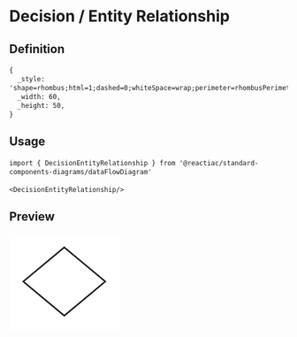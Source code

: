 # Decision / Entity Relationship

## Definition

```
{
  _style: 'shape=rhombus;html=1;dashed=0;whiteSpace=wrap;perimeter=rhombusPerimeter;',
  _width: 60,
  _height: 50,
}
```

## Usage

```
import { DecisionEntityRelationship } from '@reactiac/standard-components-diagrams/dataFlowDiagram'

<DecisionEntityRelationship/>
```

## Preview

<img src="./decision-entity-relationship.png" width="200"/>
